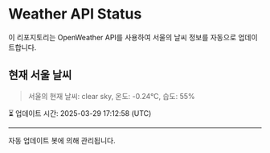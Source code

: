 
# Weather API Status

이 리포지토리는 OpenWeather API를 사용하여 서울의 날씨 정보를 자동으로 업데이트합니다.

## 현재 서울 날씨
> 서울의 현재 날씨: clear sky, 온도: -0.24°C, 습도: 55%

⏳ 업데이트 시간: 2025-03-29 17:12:58 (UTC)

---
자동 업데이트 봇에 의해 관리됩니다.
